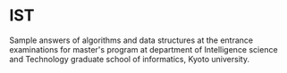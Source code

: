 # IST
Sample answers of algorithms and data structures at the entrance examinations for master's program at department of Intelligence science and Technology graduate school of informatics, Kyoto university.

